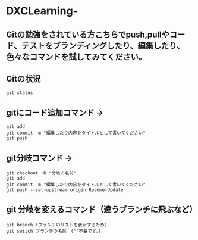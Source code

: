 # DXCLearning-
## Gitの勉強をされている方こちらでpush,pullやコード、テストをブランディングしたり、編集したり、色々なコマンドを試してみてください。

## Gitの状況
    git status

## gitにコード追加コマンド →
    git add .
    git commit -m "編集したり内容をタイトルとして書いてください"
    git push

## git分岐コマンド →
    git checkout -b "分岐の名前"
    git add .
    git commit -m "編集したり内容をタイトルとして書いてください"
    git push --set-upstream origin Readme-Update
    
## git 分岐を変えるコマンド（違うブランチに飛ぶなど）
    git branch (ブランチのリストを表示するため)
    git switch ブランチの名前　(""不要です。)